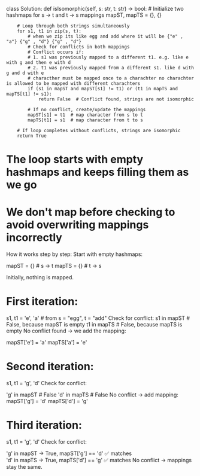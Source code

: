class Solution:
    def isIsomorphic(self, s: str, t: str) -> bool:
        # Initialize two hashmaps for s -> t and t -> s mappings
        mapST, mapTS = {}, {}

        # Loop through both strings simultaneously
        for s1, t1 in zip(s, t):
            # when we zip its like egg and add where it will be {"e" , "a"} {"g" , "d"} {"g" , "d"}
            # Check for conflicts in both mappings
            # Conflict occurs if:
            # 1. s1 was previously mapped to a different t1. e.g. like e with g and then e with d 
            # 2. t1 was previously mapped from a different s1. like d with g and d with e 
            # characther must be mapped once to a charachter no charachter is allowed to be mapped with different charachters
            if (s1 in mapST and mapST[s1] != t1) or (t1 in mapTS and mapTS[t1] != s1):
                return False  # Conflict found, strings are not isomorphic

            # If no conflict, create/update the mappings
            mapST[s1] = t1  # map character from s to t
            mapTS[t1] = s1  # map character from t to s
        
        # If loop completes without conflicts, strings are isomorphic
        return True


 # The loop starts with empty hashmaps and keeps filling them as we go
 # We don't map before checking to avoid overwriting mappings incorrectly

How it works step by step:
Start with empty hashmaps:

mapST = {}  # s → t
mapTS = {}  # t → s


Initially, nothing is mapped.

# First iteration:

s1, t1 = 'e', 'a'  # from s = "egg", t = "add"
Check for conflict:
s1 in mapST  # False, because mapST is empty
t1 in mapTS  # False, because mapTS is empty
No conflict found → we add the mapping:

mapST['e'] = 'a'
mapTS['a'] = 'e'

# Second iteration:

s1, t1 = 'g', 'd'
Check for conflict:

'g' in mapST  # False
'd' in mapTS  # False
No conflict → add mapping:
mapST['g'] = 'd'
mapTS['d'] = 'g'

# Third iteration:
s1, t1 = 'g', 'd'
Check for conflict:

'g' in mapST → True, mapST['g'] == 'd' ✅ matches  
'd' in mapTS → True, mapTS['d'] == 'g' ✅ matches
No conflict → mappings stay the same.